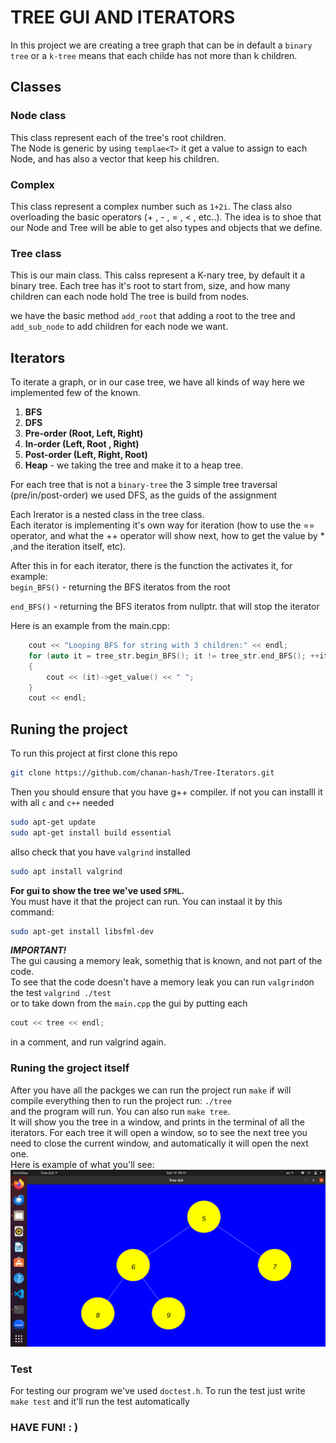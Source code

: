 # TREE GUI AND ITERATORS

In this project we are creating a tree graph that can be in default a `binary tree` or a   `k-tree` means that each childe has not more than k children.

## Classes
### Node class
This class represent each of the tree's root children.  
The Node is generic by using `templae<T>`
it get a value to assign to each Node, and has also a vector that keep his children.

### Complex
This class represent a complex number such as `1+2i`.
The class also overloading the basic operators (+ , - , = , < , etc..).
The idea is to shoe that our Node and Tree will be able to get also types and objects that we define.

### Tree class
This is our main class.
This calss represent a K-nary tree, by default it a binary tree.
Each tree has it's root to start from, size, and how many children can each node hold
The tree is build from nodes.

we have the basic method `add_root` that adding a root to the tree and `add_sub_node` to add children for each node we want.

## Iterators
To iterate a graph, or in our case tree, we have all kinds of way here we implemented few of the known.  
1. **BFS**
2. **DFS**
3. **Pre-order (Root, Left, Right)**
4. **In-order (Left, Root , Right)**
5. **Post-order (Left, Right, Root)**
6. **Heap** - we taking the tree and make it to a heap tree.

For each tree that is not a `binary-tree` the 3 simple tree traversal (pre/in/post-order) we used DFS, as the guids of the assignment

Each Irerator is a nested class in the tree class.  
Each iterator is implementing it's own way for iteration (how to use the == operator, and what the ++ operator will show next, how to get the value by * ,and the iteration itself, etc).

After this in for each iterator, there is the function the activates it, for example:  
`begin_BFS()` - returning the BFS iteratos from the root

`end_BFS()` - returning the BFS iteratos from nullptr. that will stop the iterator

Here is an example from the main.cpp:
```cpp
    cout << "Looping BFS for string with 3 children:" << endl;
    for (auto it = tree_str.begin_BFS(); it != tree_str.end_BFS(); ++it)
    {
        cout << (it)->get_value() << " ";
    }
    cout << endl;
```


## Runing the project
To run this project at first clone this repo
```bash
git clone https://github.com/chanan-hash/Tree-Iterators.git
```

Then you should ensure that you have g++ compiler. if not you can installl it with all `c` and `c++` needed
```bash
sudo apt-get update
sudo apt-get install build essential
``` 
allso check that you have `valgrind` installed

```bash
sudo apt install valgrind
```
**For gui to show the tree we've used `SFML`.**  
You must have it that the project can run.  You can instaal it by this command:
```bash
sudo apt-get install libsfml-dev
```
***IMPORTANT!***  
The gui causing a memory leak, somethig that is known, and not part of the code.  
To see that the code doesn't have a memory leak you can run `valgrind`on the test `valgrind ./test`  
or to take down from the `main.cpp` the gui by putting each 
```cpp
cout << tree << endl;
```
in a comment, and run valgrind again.

### Runing the groject itself
After you have all the packges
we can run the project
run `make`
if will compile everything
then to run the project run:
`./tree`  
and the program will run.
You can also run `make tree`.  
It will show you the tree in a window, and prints in the terminal of all the iterators.
For each tree it will open a window, so to see the next tree you need to close the current window, and automatically it will open the next one.  
Here is example of what you'll see:  
![Example Image](TreeGuiExmp.png)

### Test
For testing our program we've used `doctest.h`.
To run the test just write
`make test` and it'll run the test automatically

### HAVE FUN! : ) 